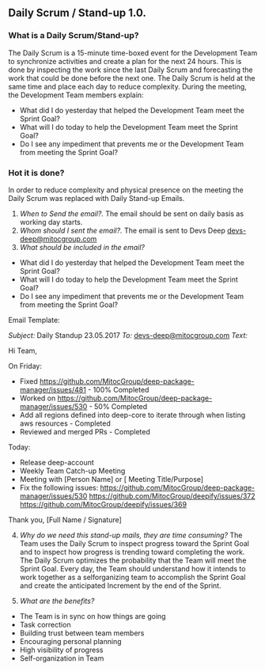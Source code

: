 **Daily Scrum / Stand-up 1.0.**
---------------------------

### **What is a Daily Scrum/Stand-up?**

The Daily Scrum is a 15-minute time-boxed event for the Development Team to synchronize
activities and create a plan for the next 24 hours. This is done by inspecting the work since the
last Daily Scrum and forecasting the work that could be done before the next one. The Daily
Scrum is held at the same time and place each day to reduce complexity. During the meeting,
the Development Team members explain:
- What did I do yesterday that helped the Development Team meet the Sprint Goal?
- What will I do today to help the Development Team meet the Sprint Goal?
- Do I see any impediment that prevents me or the Development Team from meeting the
Sprint Goal?

### **Hot it is done?**

In order to reduce complexity and physical presence on the meeting the Daily Scrum was replaced with Daily Stand-up Emails.

1. *When to Send the email?.* The email should be sent on daily basis as working day starts.
2. *Whom should I sent the email?.* The email is sent to Devs Deep <devs-deep@mitocgroup.com>
3. *What should be included in the email?*
- What did I do yesterday that helped the Development Team meet the Sprint Goal?
- What will I do today to help the Development Team meet the Sprint Goal?
- Do I see any impediment that prevents me or the Development Team from meeting the
Sprint Goal?

Email Template:

*Subject:* Daily Standup 23.05.2017
*To:* devs-deep@mitocgroup.com
*Text:*

Hi Team,

On Friday:
- Fixed https://github.com/MitocGroup/deep-package-manager/issues/481 - 100% Completed
- Worked on https://github.com/MitocGroup/deep-package-manager/issues/530 - 50% Completed
- Add all regions defined into deep-core to iterate through when listing aws resources - Completed
- Reviewed and merged PRs - Completed

Today:
- Release deep-account
- Weekly Team Catch-up Meeting
- Meeting with [Person Name] or [ Meeting Title/Purpose]
- Fix the following issues:
 https://github.com/MitocGroup/deep-package-manager/issues/530
 https://github.com/MitocGroup/deepify/issues/372
 https://github.com/MitocGroup/deepify/issues/369

Thank you,
[Full Name / Signature]

4. *Why do we need this stand-up mails, they are time consuming?*
The Team uses the Daily Scrum to inspect progress toward the Sprint Goal and to inspect how progress is trending toward completing the work. The Daily Scrum optimizes the probability that the Team will meet the Sprint Goal. Every day, the Team should understand how it intends to work together as a selforganizing team to accomplish the Sprint Goal and create the anticipated Increment by the end of the Sprint.

5. *What are the benefits?*
- The Team is in sync on how things are going
- Task correction
- Building trust between team members
- Encouraging personal planning
- High visibility of progress
- Self-organization in Team
